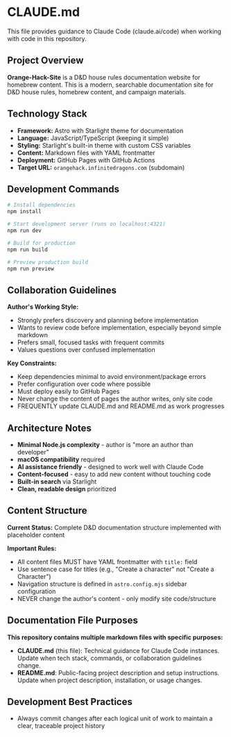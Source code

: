 # CLAUDE.md

This file provides guidance to Claude Code (claude.ai/code) when working with code in this repository.

## Project Overview

**Orange-Hack-Site** is a D&D house rules documentation website for homebrew content. This is a modern, searchable documentation site for D&D house rules, homebrew content, and campaign materials.

## Technology Stack

- **Framework:** Astro with Starlight theme for documentation
- **Language:** JavaScript/TypeScript (keeping it simple)
- **Styling:** Starlight's built-in theme with custom CSS variables
- **Content:** Markdown files with YAML frontmatter
- **Deployment:** GitHub Pages with GitHub Actions
- **Target URL:** `orangehack.infinitedragons.com` (subdomain)

## Development Commands

```bash
# Install dependencies
npm install

# Start development server (runs on localhost:4321)
npm run dev

# Build for production
npm run build

# Preview production build
npm run preview
```

## Collaboration Guidelines

**Author's Working Style:**
- Strongly prefers discovery and planning before implementation
- Wants to review code before implementation, especially beyond simple markdown
- Prefers small, focused tasks with frequent commits
- Values questions over confused implementation

**Key Constraints:**
- Keep dependencies minimal to avoid environment/package errors
- Prefer configuration over code where possible
- Must deploy easily to GitHub Pages
- Never change the content of pages the author writes, only site code
- FREQUENTLY update CLAUDE.md and README.md as work progresses

## Architecture Notes

- **Minimal Node.js complexity** - author is "more an author than developer"
- **macOS compatibility** required
- **AI assistance friendly** - designed to work well with Claude Code
- **Content-focused** - easy to add new content without touching code
- **Built-in search** via Starlight
- **Clean, readable design** prioritized

## Content Structure

**Current Status:** Complete D&D documentation structure implemented with placeholder content

**Important Rules:**
- All content files MUST have YAML frontmatter with `title:` field
- Use sentence case for titles (e.g., "Create a character" not "Create a Character")
- Navigation structure is defined in `astro.config.mjs` sidebar configuration
- NEVER change the author's content - only modify site code/structure

## Documentation File Purposes

**This repository contains multiple markdown files with specific purposes:**

- **CLAUDE.md** (this file): Technical guidance for Claude Code instances. Update when tech stack, commands, or collaboration guidelines change.
- **README.md**: Public-facing project description and setup instructions. Update when project description, installation, or usage changes.

## Development Best Practices

- Always commit changes after each logical unit of work to maintain a clear, traceable project history
